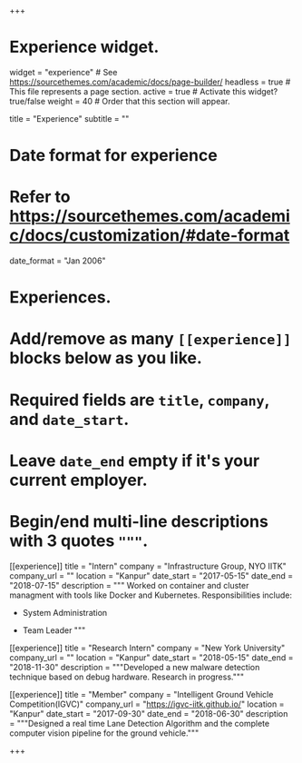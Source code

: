 +++
# Experience widget.
widget = "experience"  # See https://sourcethemes.com/academic/docs/page-builder/
headless = true  # This file represents a page section.
active = true  # Activate this widget? true/false
weight = 40  # Order that this section will appear.

title = "Experience"
subtitle = ""

# Date format for experience
#   Refer to https://sourcethemes.com/academic/docs/customization/#date-format
date_format = "Jan 2006"

# Experiences.
#   Add/remove as many `[[experience]]` blocks below as you like.
#   Required fields are `title`, `company`, and `date_start`.
#   Leave `date_end` empty if it's your current employer.
#   Begin/end multi-line descriptions with 3 quotes `"""`.
[[experience]]
  title = "Intern"
  company = "Infrastructure Group, NYO IITK"
  company_url = ""
  location = "Kanpur"
  date_start = "2017-05-15"
  date_end = "2018-07-15"
  description = """
  Worked on container and cluster managment with tools like Docker and Kubernetes.
  Responsibilities include:

  * System Administration
  
  * Team Leader
  """

[[experience]]
  title = "Research Intern"
  company = "New York University"
  company_url = ""
  location = "Kanpur"
  date_start = "2018-05-15"
  date_end = "2018-11-30"
  description = """Developed a new malware detection technique based on debug hardware. Research in progress."""

[[experience]]
  title = "Member"
  company = "Intelligent Ground Vehicle Competition(IGVC)"
  company_url = "https://igvc-iitk.github.io/"
  location = "Kanpur"
  date_start = "2017-09-30"
  date_end = "2018-06-30"
  description = """Designed a real time Lane Detection Algorithm and the complete computer vision pipeline for the ground vehicle."""

+++
